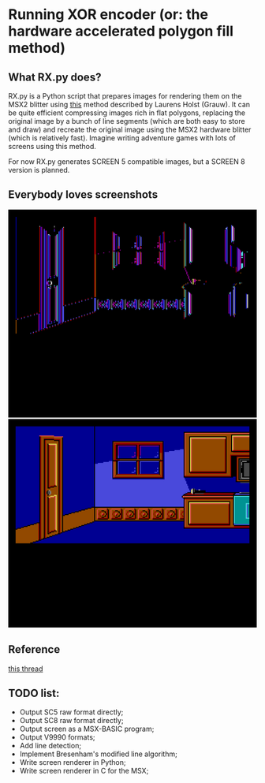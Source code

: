 # Running XOR encoder (or: the hardware accelerated polygon fill method)

## What RX.py does?
RX.py is a Python script that prepares images for rendering them on the MSX2 blitter using [this](https://www.msx.org/forum/msx-talk/development/hardware-accelerated-polygon-fill-using-lmmm) method described by Laurens Holst (Grauw). It can be quite efficient compressing images rich in flat polygons, replacing the original image by a bunch of line segments (which are both easy to store and draw) and recreate the original image using the MSX2 hardware blitter (which is relatively fast). Imagine writing adventure games with lots of screens using this method.

For now RX.py generates SCREEN 5 compatible images, but a SCREEN 8 version is planned.

## Everybody loves screenshots

![RX.py encoded sample image](/docs/canvas1.png "RX.py encoded sample image")
![Original image restored by the blitter](/docs/canvas2.png "Original image restored by the blitter")


## Reference
[this thread](https://www.msx.org/forum/msx-talk/development/hardware-accelerated-polygon-fill-using-lmmm)

## TODO list:
* Output SC5 raw format directly;
* Output SC8 raw format directly;
* Output screen as a MSX-BASIC program;
* Output V9990 formats;
* Add line detection;
* Implement Bresenham's modified line algorithm;
* Write screen renderer in Python;
* Write screen renderer in C for the MSX;
